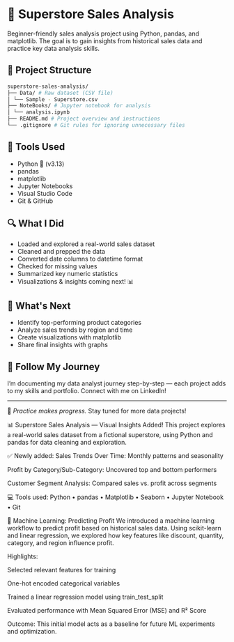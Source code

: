 # 🛒 Superstore Sales Analysis

Beginner-friendly sales analysis project using Python, pandas, and matplotlib. The goal is to gain insights from historical sales data and practice key data analysis skills.

## 📁 Project Structure

```bash
superstore-sales-analysis/
├── Data/ # Raw dataset (CSV file)
│ └── Sample - Superstore.csv
├── NoteBooks/ # Jupyter notebook for analysis
│ └── analysis.ipynb
├── README.md # Project overview and instructions
└── .gitignore # Git rules for ignoring unnecessary files
```

## 🧰 Tools Used

- Python 🐍 (v3.13)
- pandas
- matplotlib
- Jupyter Notebooks
- Visual Studio Code
- Git & GitHub

## 🔍 What I Did

- Loaded and explored a real-world sales dataset
- Cleaned and prepped the data
- Converted date columns to datetime format
- Checked for missing values
- Summarized key numeric statistics
- Visualizations & insights coming next! 📊

## 📌 What's Next

- Identify top-performing product categories
- Analyze sales trends by region and time
- Create visualizations with matplotlib
- Share final insights with graphs

## 🚀 Follow My Journey

I’m documenting my data analyst journey step-by-step — each project adds to my skills and portfolio. Connect with me on LinkedIn!

---

🧠 *Practice makes progress.* Stay tuned for more data projects!

📊 Superstore Sales Analysis — Visual Insights Added!
This project explores a real-world sales dataset from a fictional superstore, using Python and pandas for data cleaning and exploration.

✅ Newly added:
Sales Trends Over Time: Monthly patterns and seasonality

Profit by Category/Sub-Category: Uncovered top and bottom performers

Customer Segment Analysis: Compared sales vs. profit across segments

💻 Tools used:
Python • pandas • Matplotlib • Seaborn • Jupyter Notebook • Git

🧠 Machine Learning: Predicting Profit
We introduced a machine learning workflow to predict profit based on historical sales data. Using scikit-learn and linear regression, we explored how key features like discount, quantity, category, and region influence profit.

Highlights:

Selected relevant features for training

One-hot encoded categorical variables

Trained a linear regression model using train_test_split

Evaluated performance with Mean Squared Error (MSE) and R² Score

Outcome:
This initial model acts as a baseline for future ML experiments and optimization.

